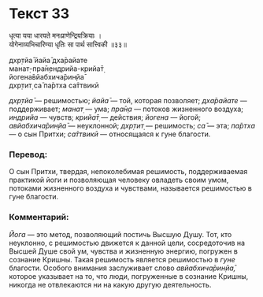 # Текст 33

धृत्या यया धारयते मनःप्राणेन्द्रियक्रियाः ।  
योगेनाव्यभिचारिण्या धृतिः सा पार्थ सात्त्विकी ॥३३॥

дхр̣тйа̄ йайа̄ дха̄райате  
манат̣-пра̄н̣ендрийа-крийа̄т̣  
йогена̄вйабхича̄рин̣йа̄  
дхр̣тит̣ са̄ па̄ртха са̄ттвикӣ

_дхр̣тйа̄_ — решимостью; _йайа̄_ — той, которая позволяет; _дха̄райате_ — поддерживает; _манат̣_ — ума; _пра̄н̣а_ — потоков жизненного воздуха; _индрийа_ — чувств; _крийа̄т̣_ — действия; _йогена_ — йогой; _авйабхича̄рин̣йа̄_ — неуклонной; _дхр̣тит̣_ — решимость; _са̄_ — эта; _па̄ртха_ — о сын Притхи; _са̄ттвикӣ_ — относящаяся к гуне благости.

### Перевод:

О сын Притхи, твердая, непоколебимая решимость, поддерживаемая практикой йоги и позволяющая человеку овладеть своим умом, потоками жизненного воздуха и чувствами, называется решимостью в гуне благости.

### Комментарий:

_Йога_ — это метод, позволяющий постичь Высшую Душу. Тот, кто неуклонно, с решимостью движется к данной цели, сосредоточив на Высшей Душе свой ум, чувства и жизненную энергию, погружен в сознание Кришны. Такая решимость является решимостью в _гуне_ благости. Особого внимания заслуживает слово _авйабхича̄рин̣йа̄,_ которое указывает на то, что люди, погруженные в сознание Кришны, никогда не отвлекаются ни на какую другую деятельность.